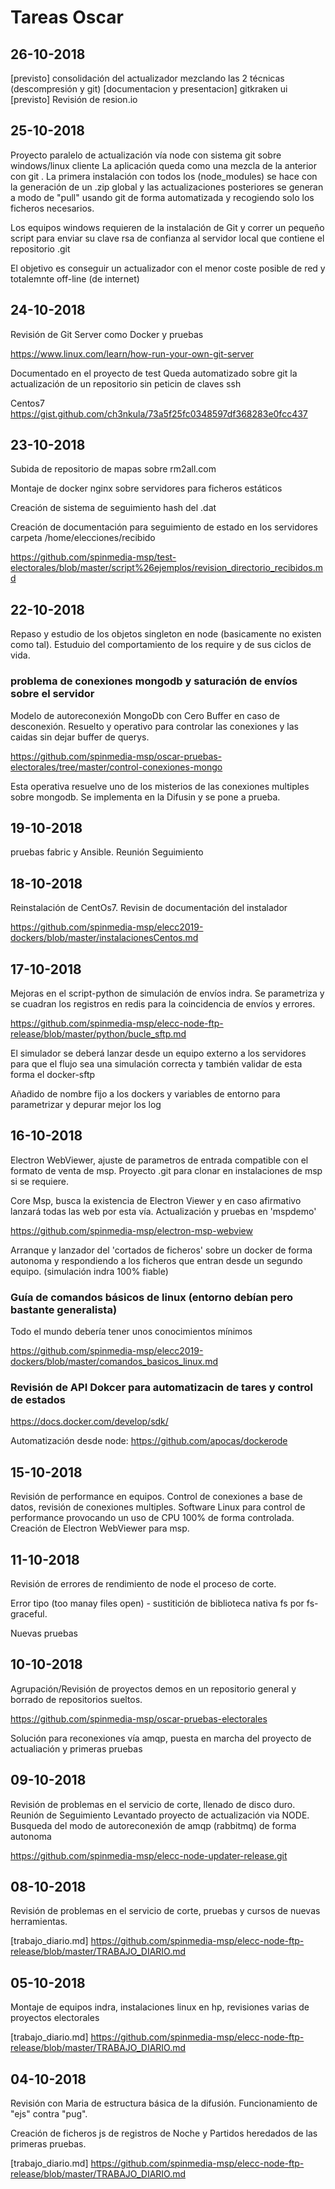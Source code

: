 # Tareas Oscar
## 26-10-2018

[previsto] consolidación del actualizador mezclando las 2 técnicas (descompresión y git)
[documentacion y presentacion] gitkraken ui
[previsto] Revisión de resion.io

## 25-10-2018

Proyecto paralelo de actualización vía node con sistema git sobre windows/linux cliente
La aplicación queda como una mezcla de la anterior con git
.
La primera instalación con todos los (node_modules) se hace con la generación de un .zip global y las actualizaciones posteriores se generan a modo de "pull" usando git de forma automatizada y recogiendo solo los ficheros necesarios.

Los equipos windows requieren de la instalación de Git y correr un pequeño script para enviar su clave rsa de confianza al servidor local que contiene el repositorio .git

El objetivo es conseguir un actualizador con el menor coste posible de red y totalemnte off-line (de internet)


## 24-10-2018

Revisión de Git Server como Docker y pruebas

https://www.linux.com/learn/how-run-your-own-git-server

Documentado en el proyecto de test
Queda automatizado sobre git la actualización de un repositorio sin peticin de claves ssh

Centos7
https://gist.github.com/ch3nkula/73a5f25fc0348597df368283e0fcc437


## 23-10-2018

Subida de repositorio de mapas sobre rm2all.com

Montaje de docker nginx sobre servidores para ficheros estáticos

Creación de sistema de seguimiento hash del .dat

Creación de documentación para seguimiento de estado en los servidores carpeta /home/elecciones/recibido

https://github.com/spinmedia-msp/test-electorales/blob/master/script%26ejemplos/revision_directorio_recibidos.md


## 22-10-2018

Repaso y estudio de los objetos singleton en node (basicamente no existen como tal).
Estuduio del comportamiento de los require y de sus ciclos de vida.

### problema de conexiones mongodb y saturación de envíos sobre el servidor
Modelo de autoreconexión MongoDb con Cero Buffer en caso de desconexión.
Resuelto y operativo para controlar las conexiones y las caidas sin dejar buffer de querys.

https://github.com/spinmedia-msp/oscar-pruebas-electorales/tree/master/control-conexiones-mongo

Esta operativa resuelve uno de los misterios de las conexiones multiples sobre mongodb.
Se implementa en la Difusin y se pone a prueba.

## 19-10-2018
pruebas fabric y Ansible.
Reunión Seguimiento

## 18-10-2018
Reinstalación de CentOs7. Revisin de documentación del instalador

  https://github.com/spinmedia-msp/elecc2019-dockers/blob/master/instalacionesCentos.md

## 17-10-2018
Mejoras en el script-python de simulación de envíos indra.
Se parametriza y se cuadran los registros en redis para la coincidencia de envíos y errores.

  https://github.com/spinmedia-msp/elecc-node-ftp-release/blob/master/python/bucle_sftp.md

El simulador se deberá lanzar desde un equipo externo a los servidores para que el flujo sea una simulación correcta y también validar de esta forma el docker-sftp

Añadido de nombre fijo a los dockers y variables de entorno para parametrizar y depurar mejor los log

## 16-10-2018
Electron WebViewer, ajuste de parametros de entrada compatible con el formato de venta de msp. Proyecto .git para clonar en instalaciones de msp si se requiere.

Core Msp, busca la existencia de Electron Viewer y en caso afirmativo lanzará todas las web por esta vía.
Actualización y pruebas en 'mspdemo'

https://github.com/spinmedia-msp/electron-msp-webview

Arranque y lanzador del 'cortados de ficheros' sobre un docker de forma autonoma y respondiendo a los ficheros que entran desde un segundo equipo. (simulación indra 100% fiable)

### Guía de comandos básicos de linux (entorno debían pero bastante generalista)
Todo el mundo debería tener unos conocimientos mínimos

https://github.com/spinmedia-msp/elecc2019-dockers/blob/master/comandos_basicos_linux.md

### Revisión de API Dokcer para automatizacin de tares y control de estados

https://docs.docker.com/develop/sdk/

Automatización desde node:
https://github.com/apocas/dockerode

## 15-10-2018
Revisión de performance en equipos. Control de conexiones a base de datos, revisión de conexiones multiples. Software Linux para control de performance provocando un uso de CPU 100% de forma controlada.
Creación de Electron WebViewer para msp.

## 11-10-2018
Revisión de errores de rendimiento de node el proceso de corte.

Error tipo (too manay files open) - sustitición de biblioteca nativa fs por fs-graceful.

Nuevas pruebas

## 10-10-2018
Agrupación/Revisión de proyectos demos en un repositorio general y borrado de repositorios sueltos.

https://github.com/spinmedia-msp/oscar-pruebas-electorales

Solución para reconexiones vía amqp, puesta en marcha del proyecto de actualiación y primeras pruebas

## 09-10-2018
Revisión de problemas en el servicio de corte, llenado de disco duro.
Reunión de Seguimiento
Levantado proyecto de actualización via NODE.
Busqueda del modo de autoreconexión de amqp (rabbitmq) de forma autonoma

https://github.com/spinmedia-msp/elecc-node-updater-release.git

## 08-10-2018
Revisión de problemas en el servicio de corte, pruebas y cursos de nuevas herramientas.

[trabajo_diario.md]
https://github.com/spinmedia-msp/elecc-node-ftp-release/blob/master/TRABAJO_DIARIO.md

## 05-10-2018
Montaje de equipos indra, instalaciones linux en hp, revisiones varias de proyectos electorales

[trabajo_diario.md]
https://github.com/spinmedia-msp/elecc-node-ftp-release/blob/master/TRABAJO_DIARIO.md

## 04-10-2018
Revisión con Maria de estructura básica de la difusión. Funcionamiento de "ejs" contra "pug".

Creación de ficheros js de registros de Noche y Partidos heredados de las primeras pruebas.

[trabajo_diario.md]
https://github.com/spinmedia-msp/elecc-node-ftp-release/blob/master/TRABAJO_DIARIO.md
